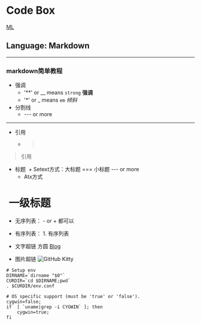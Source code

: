 # Code Box
[ML](https://mp.weixin.qq.com/s/TjpCoyZRT1kI0M6y7pSeiQ)

## Language:  Markdown

---
### markdown简单教程
- 强调
  + '**' or __ means `strong` 
  **强调**
  + '*' or _ means `em`
  *倾斜*
- 分割线
  + --- or more
---
- 引用
  + >​
> 引用
- 标题
  + Setext方式：大标题 === 小标题 --- or more
  + Atx方式
#  一级标题
- 无序列表： - or + 都可以
- 有序列表： 1. 有序列表


- 文字超链  方圆
[Blog](http://locustbaby.github.io "Baby")
- 图片超链
![GitHub Kitty](http://github.global.ssl.fastly.net/images/modules/logos_page/GitHub-Mark.png "GitHub Mark")



```shell
# Setup env
DIRNAME=`dirname "$0"`
CURDIR=`cd $DIRNAME;pwd`
. $CURDIR/env.conf

# OS specific support (must be 'true' or 'false').
cygwin=false;
if  [ `uname|grep -i CYGWIN` ]; then
    cygwin=true;
fi
```
